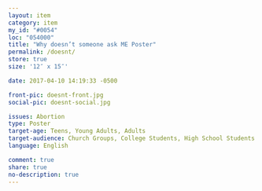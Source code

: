 ```yaml
---
layout: item
category: item
my_id: "#0054"
loc: "054000"
title: "Why doesn’t someone ask ME Poster"
permalink: /doesnt/
store: true
size: '12″ x 15″'

date: 2017-04-10 14:19:33 -0500

front-pic: doesnt-front.jpg
social-pic: doesnt-social.jpg

issues: Abortion
type: Poster
target-age: Teens, Young Adults, Adults
target-audience: Church Groups, College Students, High School Students
language: English

comment: true
share: true
no-description: true
---
```

